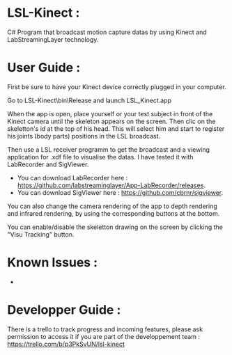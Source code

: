 # LSL-Kinect :
C# Program that broadcast motion capture datas by using Kinect and LabStreamingLayer technology.

# User Guide :

First be sure to have your Kinect device correctly plugged in your computer.

Go to LSL-Kinect\bin\Release and launch LSL_Kinect.app

When the app is open, place yourself or your test subject in front of the Kinect camera until the skeleton appears on the screen.
Then clic on the skeletton's id at the top of his head. This will select him and start to register his joints (body parts) positions in the LSL broadcast.

Then use a LSL receiver programm to get the broadcast and a viewing application for .xdf file to visualise the datas. 
I have tested it with LabRecorder and SigViewer.

- You can download LabRecorder here : https://github.com/labstreaminglayer/App-LabRecorder/releases.
- You can download SigViewer here :  https://github.com/cbrnr/sigviewer.

You can also change the camera rendering of the app to depth rendering and infrared rendering, by using the corresponding buttons at the bottom.

You can enable/disable the skeletton drawing on the screen by clicking the "Visu Tracking" button.

# Known Issues :

-

# Developper Guide :

There is a trello to track progress and incoming features, please ask permission to access it if you are part of the developpement team :
https://trello.com/b/p3PkSvUN/lsl-kinect
